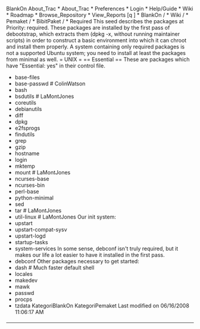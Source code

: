    BlankOn
 About_Trac
    * About_Trac
    * Preferences
    * Login
    * Help/Guide
    * Wiki
    * Roadmap
    * Browse_Repository
    * View_Reports
[q                 ]
    * BlankOn  /
    * Wiki  /
    * Pemaket  /
    * BibitPaket  /
    * Required
This seed describes the packages at Priority: required. These packages are
installed by the first pass of debootstrap, which extracts them (dpkg -x,
without running maintainer scripts) in order to construct a basic environment
into which it can chroot and install them properly.
A system containing only required packages is not a supported Ubuntu system;
you need to install at least the packages from minimal as well.
= UNIX =
== Essential ==
These are packages which have "Essential: yes" in their control file.
 * base-files
 * base-passwd    # ColinWatson
 * bash
 * bsdutils       # LaMontJones
 * coreutils
 * debianutils
 * diff
 * dpkg
 * e2fsprogs
 * findutils
 * grep
 * gzip
 * hostname
 * login
 * mktemp
 * mount          # LaMontJones
 * ncurses-base
 * ncurses-bin
 * perl-base
 * python-minimal
 * sed
 * tar            # LaMontJones
 * util-linux     # LaMontJones
Our init system:
 * upstart
 * upstart-compat-sysv
 * upstart-logd
 * startup-tasks
 * system-services
In some sense, debconf isn't truly required, but it makes our life a lot easier
to have it installed in the first pass.
 * debconf
Other packages necessary to get started:
 * dash               # Much faster default shell
 * locales
 * makedev
 * mawk
 * passwd
 * procps
 * tzdata
KategoriBlankOn KategoriPemaket
Last modified on 06/16/2008 11:06:17 AM
#### 
    
 
 
 
 
 
---
 
